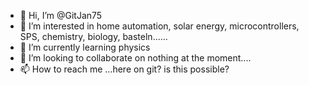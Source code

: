 - 👋 Hi, I’m @GitJan75
- 👀 I’m interested in home automation, solar energy, microcontrollers, SPS, chemistry, biology, basteln......
- 🌱 I’m currently learning physics
- 💞️ I’m looking to collaborate on nothing at the moment....
- 📫 How to reach me ...here on git? is this possible?

<!---
GitJan75/GitJan75 is a ✨ special ✨ repository because its `README.md` (this file) appears on your GitHub profile.
You can click the Preview link to take a look at your changes.
--->
